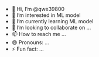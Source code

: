 - 👋 Hi, I’m @qwe39800
- 👀 I’m interested in ML model
- 🌱 I’m currently learning ML model
- 💞️ I’m looking to collaborate on ...
- 📫 How to reach me ...
- 😄 Pronouns: ...
- ⚡ Fun fact: ...

<!---
qwe39800/qwe39800 is a ✨ special ✨ repository because its `README.md` (this file) appears on your GitHub profile.
You can click the Preview link to take a look at your changes.
--->
